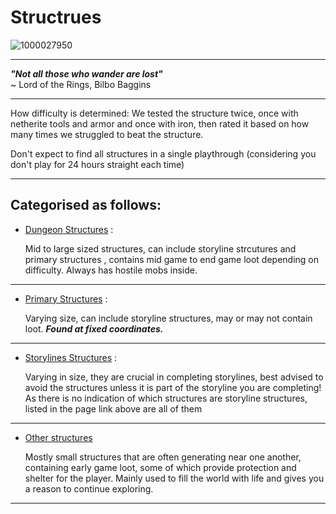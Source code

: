# Structrues

![1000027950](https://github.com/1D10T1C-STUD10S/more-to-explore/assets/112738649/5b3a2624-8c00-4d3e-be2b-b541a838163d)


---

**<em>"Not all those who wander are lost"</em>**\
~ Lord of the Rings, Bilbo Baggins

---

How difficulty is determined:
We tested the structure twice, once with netherite tools and armor and once with iron, then rated it based on how many times we struggled to beat the structure.

Don't expect to find all structures in a single playthrough (considering you don't play for 24 hours straight each time)

---

## Categorised as follows:

 - [Dungeon Structures](https://1d10t1c-stud10s.github.io/more-to-explore/structures>dungeons.html) :
   
   Mid to large sized structures, can include storyline strcutures and primary             structures ,
   contains mid game to end game loot depending on difficulty.
   Always has hostile mobs inside.

---

 - [Primary Structures](https://1d10t1c-stud10s.github.io/more-to-explore/structures>primary.html) :
   
   Varying size, can include storyline structures,
   may or may not contain loot.
   ***Found at fixed coordinates.***

---
   
 - [Storylines Structures](https://1d10t1c-stud10s.github.io/more-to-explore/structures>storyline.html) :

   Varying in size, they are crucial in completing storylines,
   best advised to avoid the structures unless it is part of the storyline you are    completing!
   As there is no indication of which structures are storyline structures, listed in    the page link above are all of them 

---

 - [Other structures](https://1d10t1c-stud10s.github.io/more-to-explore/structures>side.html)

   Mostly small structures that are often generating near one another, containing early    game loot, some of which provide protection and shelter for the player.
   Mainly used to fill the world with life and gives you a reason to continue exploring.

---
